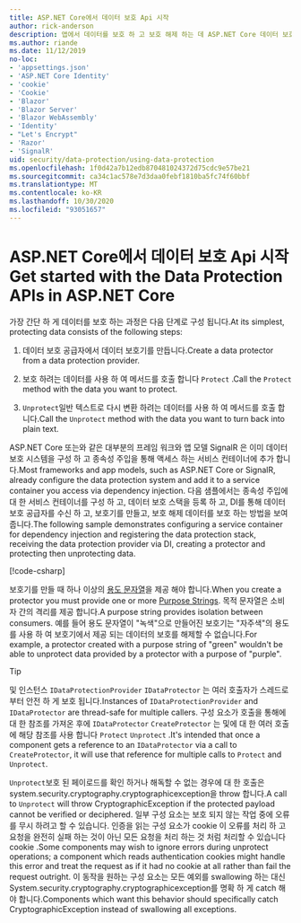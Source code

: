 ```yaml
---
title: ASP.NET Core에서 데이터 보호 Api 시작
author: rick-anderson
description: 앱에서 데이터를 보호 하 고 보호 해제 하는 데 ASP.NET Core 데이터 보호 Api를 사용 하는 방법에 대해 알아봅니다.
ms.author: riande
ms.date: 11/12/2019
no-loc:
- 'appsettings.json'
- 'ASP.NET Core Identity'
- 'cookie'
- 'Cookie'
- 'Blazor'
- 'Blazor Server'
- 'Blazor WebAssembly'
- 'Identity'
- "Let's Encrypt"
- 'Razor'
- 'SignalR'
uid: security/data-protection/using-data-protection
ms.openlocfilehash: 1f0d42a7b12edb870481024372d75cdc9e57be21
ms.sourcegitcommit: ca34c1ac578e7d3daa0febf1810ba5fc74f60bbf
ms.translationtype: MT
ms.contentlocale: ko-KR
ms.lasthandoff: 10/30/2020
ms.locfileid: "93051657"
---
```

# <a name="get-started-with-the-data-protection-apis-in-aspnet-core"></a><span data-ttu-id="2004f-103">ASP.NET Core에서 데이터 보호 Api 시작</span><span class="sxs-lookup"><span data-stu-id="2004f-103">Get started with the Data Protection APIs in ASP.NET Core</span></span>

<a name="security-data-protection-getting-started"></a>

<span data-ttu-id="2004f-104">가장 간단 하 게 데이터를 보호 하는 과정은 다음 단계로 구성 됩니다.</span><span class="sxs-lookup"><span data-stu-id="2004f-104">At its simplest, protecting data consists of the following steps:</span></span>

1. <span data-ttu-id="2004f-105">데이터 보호 공급자에서 데이터 보호기를 만듭니다.</span><span class="sxs-lookup"><span data-stu-id="2004f-105">Create a data protector from a data protection provider.</span></span>

2. <span data-ttu-id="2004f-106">보호 하려는 데이터를 사용 하 여 메서드를 호출 합니다 `Protect` .</span><span class="sxs-lookup"><span data-stu-id="2004f-106">Call the `Protect` method with the data you want to protect.</span></span>

3. <span data-ttu-id="2004f-107">`Unprotect`일반 텍스트로 다시 변환 하려는 데이터를 사용 하 여 메서드를 호출 합니다.</span><span class="sxs-lookup"><span data-stu-id="2004f-107">Call the `Unprotect` method with the data you want to turn back into plain text.</span></span>

<span data-ttu-id="2004f-108">ASP.NET Core 또는와 같은 대부분의 프레임 워크와 앱 모델 SignalR 은 이미 데이터 보호 시스템을 구성 하 고 종속성 주입을 통해 액세스 하는 서비스 컨테이너에 추가 합니다.</span><span class="sxs-lookup"><span data-stu-id="2004f-108">Most frameworks and app models, such as ASP.NET Core or SignalR, already configure the data protection system and add it to a service container you access via dependency injection.</span></span> <span data-ttu-id="2004f-109">다음 샘플에서는 종속성 주입에 대 한 서비스 컨테이너를 구성 하 고, 데이터 보호 스택을 등록 하 고, DI를 통해 데이터 보호 공급자를 수신 하 고, 보호기를 만들고, 보호 해제 데이터를 보호 하는 방법을 보여 줍니다.</span><span class="sxs-lookup"><span data-stu-id="2004f-109">The following sample demonstrates configuring a service container for dependency injection and registering the data protection stack, receiving the data protection provider via DI, creating a protector and protecting then unprotecting data.</span></span>

[!code-csharp[](../../security/data-protection/using-data-protection/samples/protectunprotect.cs?highlight=26,34,35,36,37,38,39,40)]

<span data-ttu-id="2004f-110">보호기를 만들 때 하나 이상의 [용도 문자열](xref:security/data-protection/consumer-apis/purpose-strings)을 제공 해야 합니다.</span><span class="sxs-lookup"><span data-stu-id="2004f-110">When you create a protector you must provide one or more [Purpose Strings](xref:security/data-protection/consumer-apis/purpose-strings).</span></span> <span data-ttu-id="2004f-111">목적 문자열은 소비자 간의 격리를 제공 합니다.</span><span class="sxs-lookup"><span data-stu-id="2004f-111">A purpose string provides isolation between consumers.</span></span> <span data-ttu-id="2004f-112">예를 들어 용도 문자열이 "녹색"으로 만들어진 보호기는 "자주색"의 용도를 사용 하 여 보호기에서 제공 되는 데이터의 보호를 해제할 수 없습니다.</span><span class="sxs-lookup"><span data-stu-id="2004f-112">For example, a protector created with a purpose string of "green" wouldn't be able to unprotect data provided by a protector with a purpose of "purple".</span></span>

>[!TIP]
> <span data-ttu-id="2004f-113">및 인스턴스 `IDataProtectionProvider` `IDataProtector` 는 여러 호출자가 스레드로부터 안전 하 게 보호 됩니다.</span><span class="sxs-lookup"><span data-stu-id="2004f-113">Instances of `IDataProtectionProvider` and `IDataProtector` are thread-safe for multiple callers.</span></span> <span data-ttu-id="2004f-114">구성 요소가 호출을 통해에 대 한 참조를 가져온 후에 `IDataProtector` `CreateProtector` 는 및에 대 한 여러 호출에 해당 참조를 사용 합니다 `Protect` `Unprotect` .</span><span class="sxs-lookup"><span data-stu-id="2004f-114">It's intended that once a component gets a reference to an `IDataProtector` via a call to `CreateProtector`, it will use that reference for multiple calls to `Protect` and `Unprotect`.</span></span>
>
><span data-ttu-id="2004f-115">`Unprotect`보호 된 페이로드를 확인 하거나 해독할 수 없는 경우에 대 한 호출은 system.security.cryptography.cryptographicexception을 throw 합니다.</span><span class="sxs-lookup"><span data-stu-id="2004f-115">A call to `Unprotect` will throw CryptographicException if the protected payload cannot be verified or deciphered.</span></span> <span data-ttu-id="2004f-116">일부 구성 요소는 보호 되지 않는 작업 중에 오류를 무시 하려고 할 수 있습니다. 인증을 읽는 구성 요소가 cookie 이 오류를 처리 하 고 요청을 완전히 실패 하는 것이 아닌 모든 요청을 처리 하는 것 처럼 처리할 수 있습니다 cookie .</span><span class="sxs-lookup"><span data-stu-id="2004f-116">Some components may wish to ignore errors during unprotect operations; a component which reads authentication cookies might handle this error and treat the request as if it had no cookie at all rather than fail the request outright.</span></span> <span data-ttu-id="2004f-117">이 동작을 원하는 구성 요소는 모든 예외를 swallowing 하는 대신 System.security.cryptography.cryptographicexception를 명확 하 게 catch 해야 합니다.</span><span class="sxs-lookup"><span data-stu-id="2004f-117">Components which want this behavior should specifically catch CryptographicException instead of swallowing all exceptions.</span></span>
